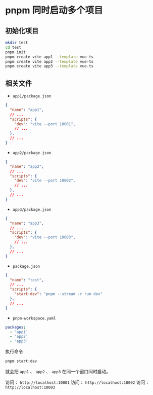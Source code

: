 # pnpm 同时启动多个项目

## 初始化项目

```sh
mkdir test
cd test
pnpm init
pnpm create vite app1 --template vue-ts
pnpm create vite app2 --template vue-ts
pnpm create vite app3 --template vue-ts
```

## 相关文件

- `app1/package.json`

```json
{
  "name": "app1",
  // ...
  "scripts": {
    "dev": "vite --port 10001",
    // ...
  },
  // ...
}
```

- `app2/package.json`

```json
{
  "name": "app2",
  // ...
  "scripts": {
    "dev": "vite --port 10002",
    // ...
  },
  // ...
}
```

- `app3/package.json`

```json
{
  "name": "app3",
  // ...
  "scripts": {
    "dev": "vite --port 10003",
    // ...
  },
  // ...
}
```

- `package.json`

```json
{
  "name": "test",
  // ...
  "scripts": {
    "start:dev": "pnpm --stream -r run dev"
  },
  // ...
}
```
- `pnpm-workspace.yaml`

```yaml
packages:
  - 'app1'
  - 'app2'
  - 'app3'
```

执行命令

```sh
pnpm start:dev
```

就会把 `app1` 、 `app2` 、 `app3` 在同一个窗口同时启动。

访问： `http://localhost:10001`
访问： `http://localhost:10002`
访问： `http://localhost:10003`